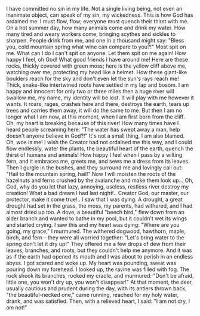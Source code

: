 I have committed no sin in my life. 
Not a single living being, not even an inanimate object, can speak of my sin, my wickedness. 
This is how God has ordained me: I must flow, flow; everyone must quench their thirst with me. 
On a hot summer day, how many animals come and drink my water. 
How many tired and weary workers come, bringing scythes and sickles to sharpen. 
People drink from me, and one in a thousand might say: "Bless you, cold mountain spring
what wine can compare to you?!" 
Most spit on me.
What can I do
I can't spit on anyone. 
Let them spit on me again!
How happy I feel, oh God! 
What good friends I have around me! 
Here are these rocks, thickly covered with green moss; here is the yellow cliff above me, watching over me, protecting my head like a helmet. 
How these giant-like boulders reach for the sky and don't even let the sun's rays reach me! 
Thick, snake-like intertwined roots have settled in my lap and bosom. 
I am happy and innocent for only two or three miles
then a huge river will swallow me, my name, my identity will be lost. 
It will play with me however it wants. It roars, rages, crashes here and there, destroys the earth, tears up trees and carries them away, it will do the same to me. 
But then I am no longer what I am now, at this moment, when I am first born from the cliff. 
Oh, my heart is breaking because of this river!
How many times have I heard people screaming here: "The water has swept away a man, help
doesn't anyone believe in God?!" 
It's not a small thing, I am also blamed. 
Oh, woe is me!
I wish the Creator had not ordained me this way, and I could flow endlessly, water the plants, the beautiful heart of the earth, quench the thirst of humans and animals! 
How happy I feel when I pass by a wilting fern, and it embraces me, greets me, and sews me a dress from its leaves. 
Then I gurgle in the bushes, and they surround me and lovingly call out: "Hail to the mountain spring, hail!"
Now I will moisten the roots of the hazelnuts and ferns crushed by the avalanche and make them look up...
Oh, God, why do you let that lazy, annoying, useless, restless river destroy my creation! 
What a bad dream I had last night!.. 
Creator God, 
our master, 
our protector, 
make it come true!.. 
I saw that I was dying. 
A drought, a great drought had set in
the grass, the moss, my parents, had withered, and I had almost dried up too. 
A dove, a beautiful "beech bird," flew down from an alder branch and wanted to bathe in my pool, but it couldn't wet its wings and started crying. 
I saw this and my heart was dying: "Where are you going, my grace," I murmured. 
The withered dogwood, hawthorn, maple, birch, and fern - they were all worried together: "Let's bring water to the spring
don't let it dry up!" 
They offered me a few drops of dew from their leaves, branches, and roots, but they couldn't help me anymore. 
And it was as if the earth had opened its mouth and I was about to perish in an endless abyss.
I got scared and woke up. 
My heart was pounding, sweat was pouring down my forehead. 
I looked up, the ravine was filled with fog. 
The rock shook its branches, rocked my cradle, and murmured: "Don't be afraid, little one, you won't dry up, you won't disappear!" 
At that moment, the deer, usually cautious and prudent during the day, with its antlers thrown back, "the beautiful-necked one," came running, reached for my holy water, drank, and was satisfied. 
Then, with a relieved heart, I said: "I am not dry, I am not!"

